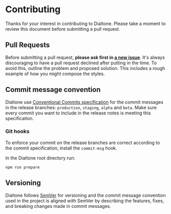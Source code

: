 # Contributing

Thanks for your interest in contributing to Dialtone. Please take a moment to review this document before submitting a pull request.

## Pull Requests

Before submitting a pull request, **please ask first in [a new issue](https://github.com/dialpad/dialtone/issues/new)**. It's always discouraging to have a pull request declined after putting in the time. To avoid this, outline the problem and proposed solution. This includes a rough example of how you might compose the styles.

## Commit message convention

Dialtone use [Conventional Commits specification](https://www.conventionalcommits.org/en/v1.0.0/) for the commit messages in the release branches: `production`, `staging`, `alpha` and `beta`. Make sure every commit you want to include in the release notes is meeting this specification.

### Git hooks

To enforce your commit on the release branches are correct according to the commit specification, install the `commit-msg` hook.

In the Dialtone root directory run:

```
npm run prepare
```

## Versioning

Dialtone follows [SemVer](https://semver.org/) for versioning and the commit message convention used in the project is aligned with SemVer by describing the features, fixes, and breaking changes made in commit messages.
